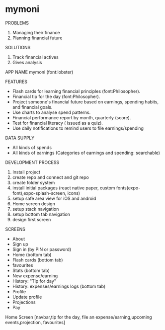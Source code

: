 # mymoni

PROBLEMS
1. Managing their finance
2. Planning financial future

SOLUTIONS
1. Track financial actives
2. Gives analysis

APP NAME
mymoni (font:lobster)

FEATURES
- Flash cards for learning financial principles (font:Philosopher).
- Financial tip for the day (font:Philosopher).
- Project someone's financial future based on earnings, spending habits, and financial goals.
- Use charts to analyse spend patterns.
- Financial performance report by month, quarterly (score).
- Test for financial literacy ( issued as a quiz).
- Use daily notifications to remind users to file earnings/spending

DATA SUPPLY
- All kinds of spends
- All kinds of earnings (Categories of earnings and spending: searchable)

DEVELOPMENT PROCESS
1. Install project
2. create repo and connect and git repo
3. create folder system
4. install initial packages (react native paper, custom fonts(expo-font),expo-splash-screen, icons)
5. setup safe area view for iOS and android
6. Home screen design
7. setup stack navigation
8. setup bottom tab navigation
9. design first screen

SCREENS
- About
- Sign up
- Sign in (by PIN or password)
- Home (bottom tab)
- Flash cards (bottom tab)
- favourites 
- Stats (bottom tab)
- New expense/earning
- History: "Tip for day" 
- History: expenses/earnings logs (bottom tab)
- Profile
- Update profile
- Projections
- Pay 

Home Screen [navbar,tip for the day, file an expense/earning,upcoming events,projection, favourites]
